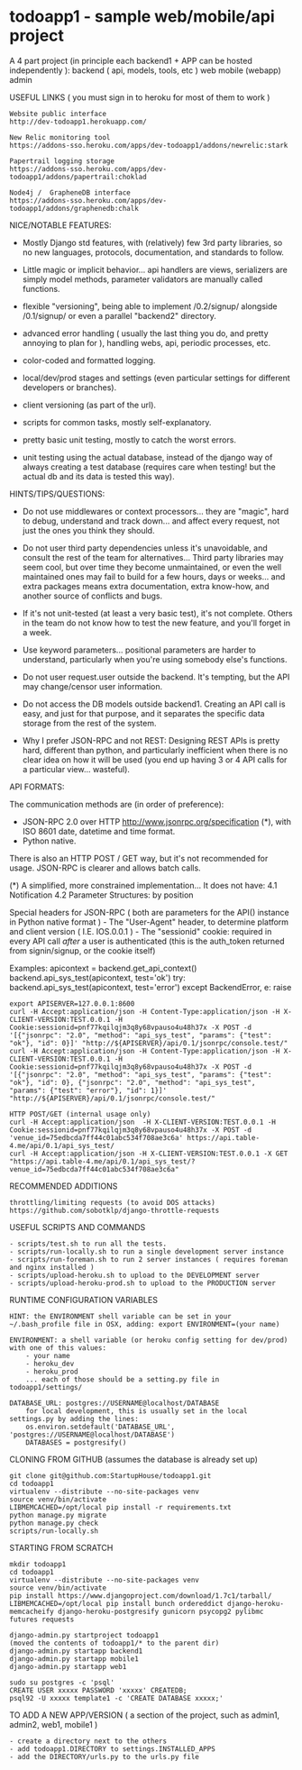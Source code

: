 todoapp1 - sample web/mobile/api project
======================================

A 4 part project (in principle each backend1 + APP can be hosted independently ):
	backend ( api, models, tools, etc )
    web
    mobile (webapp)
    admin


USEFUL LINKS ( you must sign in to heroku for most of them to work )

    Website public interface
    http://dev-todoapp1.herokuapp.com/
    
    New Relic monitoring tool
    https://addons-sso.heroku.com/apps/dev-todoapp1/addons/newrelic:stark
    
    Papertrail logging storage
    https://addons-sso.heroku.com/apps/dev-todoapp1/addons/papertrail:choklad
    
    Node4j /  GrapheneDB interface
    https://addons-sso.heroku.com/apps/dev-todoapp1/addons/graphenedb:chalk


NICE/NOTABLE FEATURES:

- Mostly Django std features, with (relatively) few 3rd party libraries, so no new languages, protocols, documentation, and standards to follow.

- Little magic or implicit behavior... api handlers are views, serializers are simply model methods, parameter validators are manually called functions.

- flexible "versioning", being able to implement /0.2/signup/ alongside /0.1/signup/ or even a parallel "backend2" directory.

- advanced error handling ( usually the last thing you do, and pretty annoying to plan for ), handling webs, api, periodic processes, etc.

- color-coded and formatted logging.

- local/dev/prod stages and settings (even particular settings for different developers or branches).

- client versioning (as part of the url).

- scripts for common tasks, mostly self-explanatory.

- pretty basic unit testing, mostly to catch the worst errors.

- unit testing using the actual database, instead of the django way of always creating a test database (requires care when testing! but the actual db and its data is tested this way).


HINTS/TIPS/QUESTIONS:
    
- Do not use middlewares or context processors... they are "magic", hard to debug, understand and track down... and affect every request, not just the ones you think they should.

- Do not user third party dependencies unless it's unavoidable, and consult the rest of the team for alternatives... Third party libraries may seem cool, but over time they become unmaintained, or even the well maintained ones may fail to build for a few hours, days or weeks... and extra packages means extra documentation, extra know-how, and another source of conflicts and bugs.

- If it's not unit-tested (at least a very basic test), it's not complete. Others in the team do not know how to test the new feature, and you'll forget in a week.

- Use keyword parameters... positional parameters are harder to understand, particularly when you're using somebody else's functions.

- Do not user request.user outside the backend. It's tempting, but the API may change/censor user information.

- Do not access the DB models outside backend1. Creating an API call is easy, and just for that purpose, and it separates the specific data storage from the rest of the system.

- Why I prefer JSON-RPC and not REST: Designing REST APIs is pretty hard, different than python, and particularly inefficient when there is no clear idea on how it will be used (you end up having 3 or 4 API calls for a particular view... wasteful).


API FORMATS:

The communication methods are (in order of preference):

- JSON-RPC 2.0 over HTTP http://www.jsonrpc.org/specification (*),  with ISO 8601 date, datetime and time format.
- Python native.

There is also an HTTP POST / GET way, but it's not recommended for usage. JSON-RPC is clearer and allows batch calls.

(*) A simplified, more constrained implementation... It does not have:
    4.1 Notification
    4.2 Parameter Structures: by position

Special headers for JSON-RPC ( both are parameters for the API() instance in Python native format )
    - The "User-Agent" header, to determine platform and client version ( I.E. IOS.0.0.1 )
    - The "sessionid" cookie: required in every API call *after* a user is authenticated (this is the auth_token returned from signin/signup, or the cookie itself)


Examples:
    apicontext = backend.get_api_context()
    backend.api_sys_test(apicontext, test='ok')
    try:
        backend.api_sys_test(apicontext, test='error')
    except BackendError, e:
        raise

    export APISERVER=127.0.0.1:8600 
    curl -H Accept:application/json -H Content-Type:application/json -H X-CLIENT-VERSION:TEST.0.0.1 -H Cookie:sessionid=pnf77kqilqjm3q8y68vpauso4u48h37x -X POST -d '[{"jsonrpc": "2.0", "method": "api_sys_test", "params": {"test": "ok"}, "id": 0}]' "http://${APISERVER}/api/0.1/jsonrpc/console.test/"
    curl -H Accept:application/json -H Content-Type:application/json -H X-CLIENT-VERSION:TEST.0.0.1 -H Cookie:sessionid=pnf77kqilqjm3q8y68vpauso4u48h37x -X POST -d '[{"jsonrpc": "2.0", "method": "api_sys_test", "params": {"test": "ok"}, "id": 0}, {"jsonrpc": "2.0", "method": "api_sys_test", "params": {"test": "error"}, "id": 1}]' "http://${APISERVER}/api/0.1/jsonrpc/console.test/"

    HTTP POST/GET (internal usage only)
    curl -H Accept:application/json  -H X-CLIENT-VERSION:TEST.0.0.1 -H Cookie:sessionid=pnf77kqilqjm3q8y68vpauso4u48h37x -X POST -d 'venue_id=75edbcda7ff44c01abc534f708ae3c6a' https://api.table-4.me/api/0.1/api_sys_test/
    curl -H Accept:application/json -H X-CLIENT-VERSION:TEST.0.0.1 -X GET "https://api.table-4.me/api/0.1/api_sys_test/?venue_id=75edbcda7ff44c01abc534f708ae3c6a"


RECOMMENDED ADDITIONS

    throttling/limiting requests (to avoid DOS attacks)
    https://github.com/sobotklp/django-throttle-requests


USEFUL SCRIPTS AND COMMANDS

    - scripts/test.sh to run all the tests.
    - scripts/run-locally.sh to run a single development server instance
    - scripts/run-foreman.sh to run 2 server instances ( requires foreman and nginx installed )
    - scripts/upload-heroku.sh to upload to the DEVELOPMENT server
    - scripts/upload-heroku-prod.sh to upload to the PRODUCTION server


RUNTIME CONFIGURATION VARIABLES

    HINT: the ENVIRONMENT shell variable can be set in your ~/.bash_profile file in OSX, adding: export ENVIRONMENT=(your name)

    ENVIRONMENT: a shell variable (or heroku config setting for dev/prod) with one of this values:
        - your name
        - heroku_dev
        - heroku_prod
        ... each of those should be a setting.py file in todoapp1/settings/

    DATABASE_URL: postgres://USERNAME@localhost/DATABASE
        for local development, this is usually set in the local settings.py by adding the lines: 
        os.environ.setdefault('DATABASE_URL', 'postgres://USERNAME@localhost/DATABASE')
        DATABASES = postgresify()


CLONING FROM GITHUB (assumes the database is already set up)
    
    git clone git@github.com:StartupHouse/todoapp1.git
    cd todoapp1
    virtualenv --distribute --no-site-packages venv
    source venv/bin/activate
    LIBMEMCACHED=/opt/local pip install -r requirements.txt
    python manage.py migrate
    python manage.py check
    scripts/run-locally.sh


STARTING FROM SCRATCH
	
	mkdir todoapp1
	cd todoapp1
	virtualenv --distribute --no-site-packages venv
	source venv/bin/activate
	pip install https://www.djangoproject.com/download/1.7c1/tarball/
	LIBMEMCACHED=/opt/local pip install bunch ordereddict django-heroku-memcacheify django-heroku-postgresify gunicorn psycopg2 pylibmc futures requests

	django-admin.py startproject todoapp1
	(moved the contents of todoapp1/* to the parent dir) 
	django-admin.py startapp backend1
	django-admin.py startapp mobile1
	django-admin.py startapp web1

	sudo su postgres -c 'psql'
	CREATE USER xxxxx PASSWORD 'xxxxx' CREATEDB;
	psql92 -U xxxxx template1 -c 'CREATE DATABASE xxxxx;'


TO ADD A NEW APP/VERSION ( a section of the project, such as admin1, admin2, web1, mobile1 )
    
    - create a directory next to the others
    - add todoapp1.DIRECTORY to settings.INSTALLED_APPS
    - add the DIRECTORY/urls.py to the urls.py file
